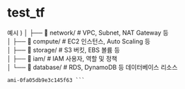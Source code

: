 # test_tf
예시 )
│   ├── 📁 network/           # VPC, Subnet, NAT Gateway 등 <br>
│   ├── 📁 compute/           # EC2 인스턴스, Auto Scaling 등 <br>
│   ├── 📁 storage/           # S3 버킷, EBS 볼륨 등 <br>
│   ├── 📁 iam/               # IAM 사용자, 역할 및 정책 <br>
│   └── 📁 database/          # RDS, DynamoDB 등 데이터베이스 리소스 <br>

 ```[terraform@ip-192-168-10-138 terraform-aws]$ aws ssm get-parameter --name /aws/service/eks/optimized-ami/1.31/amazon-linux-2/recommended/image_id --region ap-northeast-2 --query "Parameter.Value" --output text
ami-0fa05db9e3c145f63 ```

